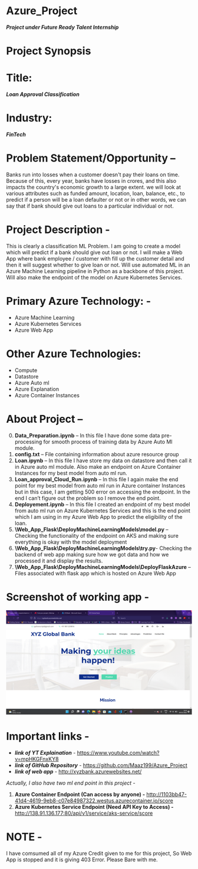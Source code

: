 # Azure_Project
***Project under Future Ready Talent Internship***


# Project Synopsis
# Title: 
***Loan Approval Classification***
# Industry: 
***FinTech***
# Problem Statement/Opportunity –
Banks run into losses when a customer doesn't pay their loans on time. Because of this, every year, banks have losses in crores, and this also impacts the country's economic growth to a large extent. we will look at various attributes such as funded amount, location, loan, balance, etc., to predict if a person will be a loan defaulter or not or in other words, we can say that if bank should give out loans to a particular individual or not.
# Project Description -
This is clearly a classification ML Problem. I am going to create a model which will predict if a bank should give out loan or not. I will make a Web App where bank employee / customer with fill up the customer detail and then it will suggest whether to give loan or not. Will use automated ML in an Azure Machine Learning pipeline in Python as a backbone of this project. Will also make the endpoint of the model on Azure Kubernetes Services. 
# Primary Azure Technology: - 
- Azure Machine Learning
- Azure Kubernetes Services 
- Azure Web App
# Other Azure Technologies: 
- Compute 
- Datastore
- Azure Auto ml 
- Azure Explanation 
- Azure Container Instances  

# About Project – 
0)	**Data_Preparation.ipynb** – In this file I have done some data pre- processing for smooth process of training data by Azure Auto Ml module.
1)	**config.txt** – File containing information about azure resource group  
2)	**Loan.ipynb** – In this file I have store my data on datastore and then call it in Azure auto ml module. Also make an endpoint on Azure Container Instances for my best model from auto ml run.
3)	**Loan_approval_Cloud_Run.ipynb** – In this file I again make the end point for my best model from auto ml run in Azure container Instances but in this case, I am getting 500 error on accessing the endpoint. In the end I can’t figure out the problem so I remove the end point.
4)	**Deployement.ipynb** – In this file I created an endpoint of my best model from auto ml run on Azure Kubernetes Services and this is the end point which I am using in my Azure Web App to predict the eligibility of the loan.
5)	**\Web_App_Flask\DeployMachineLearningModels\model.py** – Checking the functionality of the endpoint on AKS and making sure everything is okay with the model deployment
6)	**\Web_App_Flask\DeployMachineLearningModels\try.py**- Checking the backend of web app making sure how we got data and how we processed it and display the results.
7)	**\Web_App_Flask\DeployMachineLearningModels\DeployFlaskAzure** – Files associated with flask app which is hosted on Azure Web App

# Screenshot of working app -
![](2022-02-09%20(1).png)

# Important links -
- ***link of YT Explaination*** - https://www.youtube.com/watch?v=mpHKGFnxKY8
- ***link of GitHub Repository*** - https://github.com/Maaz199/Azure_Project
- ***link of web app*** - http://xyzbank.azurewebsites.net/

*Actually, I also have two ml end point in this project -*
1) **Azure Container Endpoint (Can access by anyone) -**
http://1103bb47-41d4-4619-9eb8-c07e84987322.westus.azurecontainer.io/score
2) **Azure Kubernetes Service Endpoint (Need API Key to Access) -**
http://138.91.136.177:80/api/v1/service/aks-service/score


# NOTE -
I have comsumed all of my Azure Credit given to me for this project, So Web App is stopped and it is giving 403 Error. Please Bare with me.

